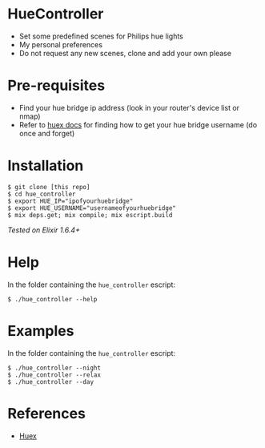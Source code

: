 # HueController

- Set some predefined scenes for Philips hue lights
- My personal preferences
- Do not request any new scenes, clone and add your own please

# Pre-requisites

- Find your hue bridge ip address (look in your router's device list or nmap)
- Refer to [huex docs](https://github.com/xavier/huex) for finding how to get your hue bridge username (do once and forget)

# Installation

```
$ git clone [this repo]
$ cd hue_controller
$ export HUE_IP="ipofyourhuebridge"
$ export HUE_USERNAME="usernameofyourhuebridge"
$ mix deps.get; mix compile; mix escript.build
```
*Tested on Elixir 1.6.4+*

# Help

In the folder containing the `hue_controller` escript:

```
$ ./hue_controller --help
```

# Examples

In the folder containing the `hue_controller` escript:

```
$ ./hue_controller --night
$ ./hue_controller --relax
$ ./hue_controller --day
```

# References

- [Huex](https://github.com/xavier/huex)
